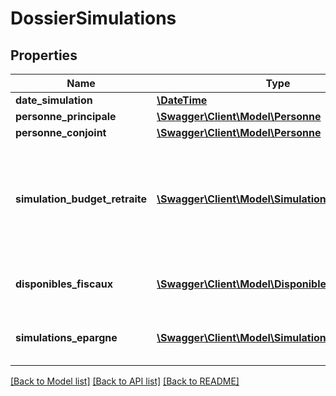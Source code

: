 # DossierSimulations

## Properties
Name | Type | Description | Notes
------------ | ------------- | ------------- | -------------
**date_simulation** | [**\DateTime**](Date.md) | date de la simulation | [optional] 
**personne_principale** | [**\Swagger\Client\Model\Personne**](Personne.md) |  | [optional] 
**personne_conjoint** | [**\Swagger\Client\Model\Personne**](Personne.md) |  | [optional] 
**simulation_budget_retraite** | [**\Swagger\Client\Model\SimulationBudgetRetraite**](SimulationBudgetRetraite.md) | contient l&#39;ensemble des donn\u00E9es li\u00E9es \u00E0 la simulation effectu\u00E9e depuis MonBudgetReraite. Cette simulation est la premi\u00E8re dans le chainage et est forc\u00E9ment valu\u00E9e | 
**disponibles_fiscaux** | [**\Swagger\Client\Model\DisponiblesFiscaux**](DisponiblesFiscaux.md) | contient la partie disponible fiscal de chacun des produits d&#39;\u00E9pargne simul\u00E9s (Madelin,Perp) | [optional] 
**simulations_epargne** | [**\Swagger\Client\Model\SimulationEpargne[]**](SimulationEpargne.md) | contient les diff\u00E9rentes simulations de souscription de produits d&#39;\u00E9pargne (Madelin,Perp,Assurancevie...) | [optional] 

[[Back to Model list]](../README.md#documentation-for-models) [[Back to API list]](../README.md#documentation-for-api-endpoints) [[Back to README]](../README.md)


